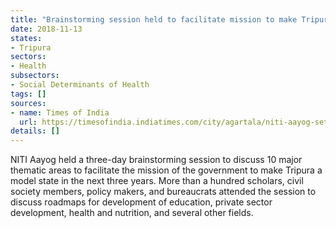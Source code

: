 ```yaml
---
title: "Brainstorming session held to facilitate mission to make Tripura into a model state"
date: 2018-11-13
states:
- Tripura
sectors:
- Health
subsectors:
- Social Determinants of Health
tags: []
sources:
- name: Times of India
  url: https://timesofindia.indiatimes.com/city/agartala/niti-aayog-sets-3-year-deadline-to-make-tripura-a-model-state/articleshow/66495303.cms
details: []
---
```


NITI Aayog held a three-day brainstorming session to discuss 10 major thematic areas to facilitate the mission of the government to make Tripura a model state in the next three years. More than a hundred scholars, civil society members, policy makers, and bureaucrats attended the session to discuss roadmaps for development of education, private sector development, health and nutrition, and several other fields.
